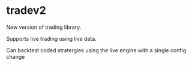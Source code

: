 # tradev2

New version of trading library. 

Supports live trading using live data. 

Can backtest coded stratergies using the live engine with a single config change
